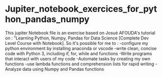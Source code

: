 # Jupiter_notebook_exercices_for_python_pandas_numpy
 This jupiter Notebook file is an exercise based on Josué AFOUDA's tutorial on : “Learning Python, Numpy, Pandas for Data Science [Complete Dev Level Course with Notebook]. So it's possible for me to : -configure my python environment by installing anaconda or vscode -write clean, concise code with Python 3, including if, for, while and functions -Write programs that interact with users of my code -Automate tasks by creating my own functions -use lambda functions and comprehension lists for rapid writing -Analyze data using Numpy and Pandas functions

